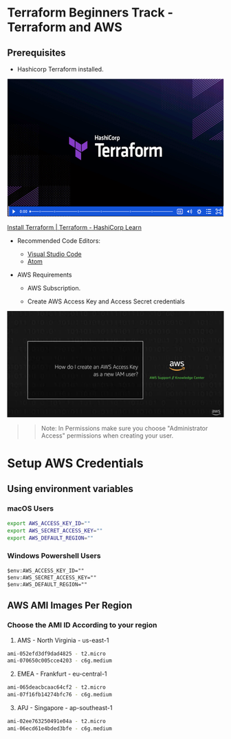# Terraform Beginners Track - Terraform and AWS

## Prerequisites

- Hashicorp Terraform installed.

<p><a href="https://learn.hashicorp.com/tutorials/terraform/install-cli?in=terraform%2Faws-get-started&amp;wvideo=r3yytnk1pr"><img src="../images/terraform-installation-logo.png?image_play_button_size=2x&amp;image_crop_resized=960x540&amp;image_play_button=1&amp;image_play_button_color=1563ffe0" width="500" height="500" style="width: 520px; height: 320px;"></a></p><p><a href="https://learn.hashicorp.com/tutorials/terraform/install-cli?in=terraform%2Faws-get-started&amp;wvideo=r3yytnk1pr">Install Terraform | Terraform - HashiCorp Learn</a></p>

- Recommended Code Editors:
  - [Visual Studio Code](https://code.visualstudio.com/download)
  - [Atom](https://atom.io/ )

- AWS Requirements
  - AWS Subscription.
  - Create AWS Access Key and Access Secret credentials

    <a href="https://www.youtube.com/watch?v=vucdm8BWFu0" target="_blank">

![My image](../images/AWS-Credentials.png)

</a>

>> Note: In Permissions make sure you choose "Administrator Access" permissions when creating your user.

# Setup AWS Credentials

## Using environment variables

### macOS Users

```sh
export AWS_ACCESS_KEY_ID=""
export AWS_SECRET_ACCESS_KEY=""
export AWS_DEFAULT_REGION=""
```

### Windows Powershell Users

```pwsh
$env:AWS_ACCESS_KEY_ID=""
$env:AWS_SECRET_ACCESS_KEY=""
$env:AWS_DEFAULT_REGION=""
```

## AWS AMI Images Per Region

### Choose the AMI ID According to your region

1. AMS - North Virginia - us-east-1

```sh
ami-052efd3df9dad4825 - t2.micro
ami-070650c005cce4203 - c6g.medium
```

2. EMEA - Frankfurt - eu-central-1

```sh
ami-065deacbcaac64cf2 - t2.micro
ami-07f16fb14274bfc76 - c6g.medium
```

3. APJ - Singapore - ap-southeast-1

```sh
ami-02ee763250491e04a - t2.micro
ami-06ecd61e4bded3bfe - c6g.medium
```
